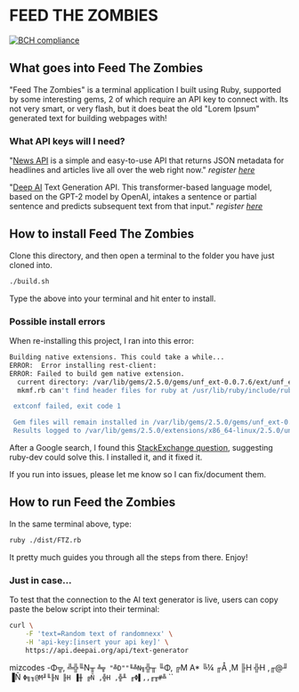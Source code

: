 # FEED THE ZOMBIES

[![BCH compliance](https://bettercodehub.com/edge/badge/miztrz/FeedTheZombies?branch=master)](https://bettercodehub.com/)

## What goes into Feed The Zombies

"Feed The Zombies" is a terminal application I built using Ruby, supported by some interesting gems, 2 of which require an API key to connect with. Its not very smart, or very flash, but it does beat the old "Lorem Ipsum" generated text for building webpages with!

### What API keys will I need?

"[News API](https://newsapi.org/) is a simple and easy-to-use API that returns JSON metadata for headlines and articles live all over the web right now." _register [here](https://newsapi.org/register)_

"[Deep AI](https://deepai.org/) Text Generation API. This transformer-based language model, based on the GPT-2 model by OpenAI, intakes a sentence or partial sentence and predicts subsequent text from that input." _register [here](https://deepai.org/)_

## How to install Feed The Zombies

Clone this directory, and then open a terminal to the folder you have just cloned into.

```bash
./build.sh
```

Type the above into your terminal and hit enter to install.

### Possible install errors

When re-installing this project, I ran into this error:

```bash
Building native extensions. This could take a while...
ERROR:  Error installing rest-client:
ERROR: Failed to build gem native extension.
  current directory: /var/lib/gems/2.5.0/gems/unf_ext-0.0.7.6/ext/unf_ext/usr/bin/ruby2.5 -r ./siteconf20191220-12110-1w674vc.rb extconf.rb
  mkmf.rb can't find header files for ruby at /usr/lib/ruby/include/ruby.h

 extconf failed, exit code 1

 Gem files will remain installed in /var/lib/gems/2.5.0/gems/unf_ext-0.0.7.6 for inspection.
 Results logged to /var/lib/gems/2.5.0/extensions/x86_64-linux/2.5.0/unf_ext-0.0.7.6/gem_make.out
```

After a Google search, I found this [StackExchange question](https://stackoverflow.com/questions/22544754/failed-to-build-gem-native-extension-installing-compass), suggesting ruby-dev could solve this. I installed it, and it fixed it.

If you run into issues, please let me know so I can fix/document them.

## How to run Feed the Zombies

In the same terminal above, type:

```bash
ruby ./dist/FTZ.rb
```

It pretty much guides you through all the steps from there. Enjoy!

### Just in case...

To test that the connection to the AI text generator is live, users can copy paste the below script into their terminal:

```bash
curl \
    -F 'text=Random text of randomnexx' \
    -H 'api-key:[insert your api key]' \
    https://api.deepai.org/api/text-generator
```

mizcodes
-Φ╦,
╩╬╙N╥
`╩╦ "╩D""╙╩N╗`╬╥ ╙Φ,
╔M A\* ╚¼
╓Å ,M ╟H
╬H ,╓@╜ ▐Ñ
`Φ╗╖@M╜╙╟N ╟H ▐╫ ╔Ñ ,╬H ,╬╨ ╓Φ▌,,╓╥#╩`
``

<!--
NEWSAPI_KEY=f37a599d478547949f0205df90df8c49
DEEPAI_KEY=cf052c5c-725a-42e9-9a1d-4ac75af91c50 -->
